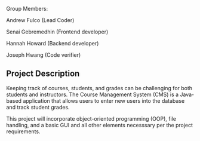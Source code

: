 Group Members: 

Andrew Fulco (Lead Coder)

Senai Gebremedhin (Frontend developer)

Hannah Howard (Backend developer)

Joseph Hwang (Code verifier)

## Project Description
Keeping track of courses, students, and grades can be challenging for both students and instructors. 
The Course Management System (CMS) is a Java-based application that allows users to enter new users into the database and track student grades.

This project will incorporate object-oriented programming (OOP), file handling, and a basic GUI and all other elements necesssary per the project requirements.
